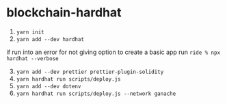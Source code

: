 # blockchain-hardhat

1) ``` yarn init ```
2) ``` yarn add --dev hardhat ```

if run into an error for not giving option to create a basic app run
  ``` ride % npx hardhat --verbose ```

3) ``` yarn add --dev prettier prettier-plugin-solidity ```
4) ``` yarn hardhat run scripts/deploy.js ```
5) ``` yarn add --dev dotenv ```
6) ``` yarn hardhat run scripts/deploy.js --network ganache ```
